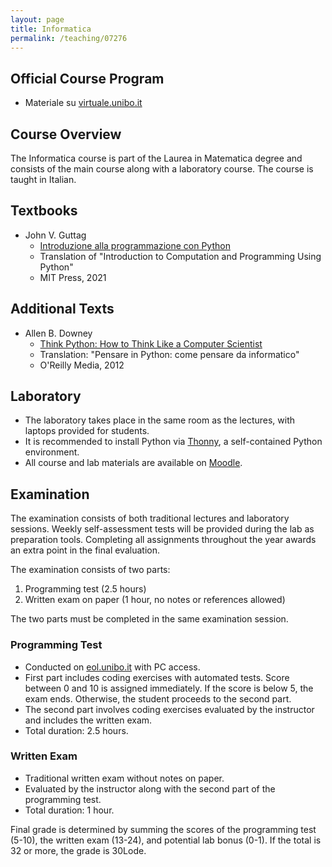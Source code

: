 ```yaml
---
layout: page
title: Informatica
permalink: /teaching/07276
---
```


## Official Course Program

- Materiale su [virtuale.unibo.it](https://virtuale.unibo.it)

## Course Overview

The Informatica course is part of the Laurea in Matematica degree and consists of the main course  along with a laboratory course. The course is taught in Italian.

## Textbooks

- John V. Guttag
  - [Introduzione alla programmazione con Python](https://www.egeaeditore.it/ecommerce/introduzione-alla-programmazione-con-python/)
  - Translation of "Introduction to Computation and Programming Using Python"
  - MIT Press, 2021

## Additional Texts

- Allen B. Downey
  - [Think Python: How to Think Like a Computer Scientist](http://greenteapress.com/wp/think-python/)
  - Translation: "Pensare in Python: come pensare da informatico"
  - O'Reilly Media, 2012

## Laboratory

- The laboratory takes place in the same room as the lectures, with laptops provided for students.
- It is recommended to install Python via [Thonny](https://thonny.org/), a self-contained Python environment.
- All course and lab materials are available on [Moodle](https://virtuale.unibo.it/).

## Examination

The examination consists of both traditional lectures and laboratory sessions. Weekly self-assessment tests will be provided during the lab as preparation tools. Completing all assignments throughout the year awards an extra point in the final evaluation.

The examination consists of two parts:

1. Programming test (2.5 hours)
2. Written exam on paper (1 hour, no notes or references allowed)

The two parts must be completed in the same examination session.

### Programming Test

- Conducted on [eol.unibo.it](https://eol.unibo.it) with PC access.
- First part includes coding exercises with automated tests. Score between 0 and 10 is assigned immediately. If the score is below 5, the exam ends. Otherwise, the student proceeds to the second part.
- The second part involves coding exercises evaluated by the instructor and includes the written exam.
- Total duration: 2.5 hours.

### Written Exam

- Traditional written exam without notes on paper.
- Evaluated by the instructor along with the second part of the programming test.
- Total duration: 1 hour.

Final grade is determined by summing the scores of the programming test (5-10), the written exam (13-24), and potential lab bonus (0-1). If the total is 32 or more, the grade is 30Lode.
